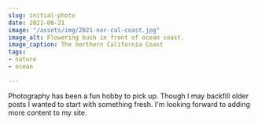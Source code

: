 ```yaml
---
slug: initial-photo
date: 2021-06-21
image: "/assets/img/2021-nor-cal-coast.jpg"
image_alt: Flowering bush in front of ocean coast.
image_caption: The northern California Coast
tags:
- nature
- ocean

---
```

Photography has been a fun hobby to pick up. Though I may backfill older posts I wanted to start with something fresh. I'm looking forward to adding more content to my site.